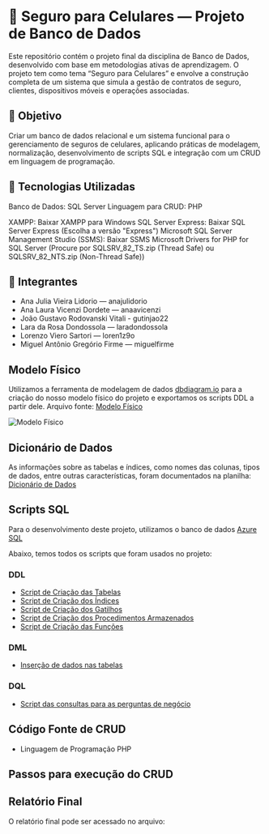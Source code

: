 # 📱 Seguro para Celulares — Projeto de Banco de Dados
Este repositório contém o projeto final da disciplina de Banco de Dados, desenvolvido com base em metodologias ativas de aprendizagem. O projeto tem como tema “Seguro para Celulares” e envolve a construção completa de um sistema que simula a gestão de contratos de seguro, clientes, dispositivos móveis e operações associadas.

## 🧠 Objetivo
Criar um banco de dados relacional e um sistema funcional para o gerenciamento de seguros de celulares, aplicando práticas de modelagem, normalização, desenvolvimento de scripts SQL e integração com um CRUD em linguagem de programação.

## 🔧 Tecnologias Utilizadas
Banco de Dados: SQL Server
Linguagem para CRUD: PHP

XAMPP: Baixar XAMPP para Windows
SQL Server Express: Baixar SQL Server Express (Escolha a versão "Express")
Microsoft SQL Server Management Studio (SSMS): Baixar SSMS
Microsoft Drivers for PHP for SQL Server (Procure por SQLSRV_82_TS.zip (Thread Safe) ou SQLSRV_82_NTS.zip (Non-Thread Safe))

## 👥 Integrantes
- Ana Julia Vieira Lidorio — anajulidorio
- Ana Laura Vicenzi Dordete — anaavicenzi
- João Gustavo Rodovanski Vitali - gutinjao22
- Lara da Rosa Dondossola — laradondossola
- Lorenzo Viero Sartori — loren1z9o
- Miguel Antônio Gregório Firme — miguelfirme

## Modelo Físico
Utilizamos a ferramenta de modelagem de dados [dbdiagram.io](https://dbdiagram.io/) para a criação do nosso modelo físico do projeto e exportamos os scripts DDL a partir dele. 
Arquivo fonte: [Modelo Físico](https://dbdiagram.io/d/683508c16980ade2eb84272b) 

![Modelo Físico](https://github.com/MiguelFirme/TRAB.FINAL-DB-II/blob/main/modelo_fisico/Modelo%20F%C3%ADsico.png)

## Dicionário de Dados
As informações sobre as tabelas e índices, como nomes das colunas, tipos de dados, entre outras características, foram documentados na planilha: [Dicionário de Dados](https://1drv.ms/x/c/5576921882e7f69e/EXQDFXCGh-1HruKdxPGphE0Bc5xqxiLqCYORbUkB-RdVcg?e=awEFI0)

## Scripts SQL
Para o desenvolvimento deste projeto, utilizamos o banco de dados [Azure SQL](https://azure.microsoft.com/pt-br/products/azure-sql/database)

Abaixo, temos todos os scripts que foram usados no projeto:

### DDL
- [Script de Criação das Tabelas](https://github.com/MiguelFirme/TRAB.FINAL-DB-II/tree/main/scripts/DDL/tabelas)
- [Script de Criação dos Índices](https://github.com/MiguelFirme/TRAB.FINAL-DB-II/tree/main/scripts/DDL/indices)
- [Script de Criação dos Gatilhos](https://github.com/MiguelFirme/TRAB.FINAL-DB-II/tree/main/scripts/DDL/gatilhos)
- [Script de Criação dos Procedimentos Armazenados](https://github.com/MiguelFirme/TRAB.FINAL-DB-II/tree/main/scripts/DDL/procedimentos-armazenados)
- [Script de Criação das Funções](https://github.com/MiguelFirme/TRAB.FINAL-DB-II/tree/main/scripts/DDL/funcoes)

### DML 
- [Inserção de dados nas tabelas](https://github.com/MiguelFirme/TRAB.FINAL-DB-II/tree/main/scripts/DML)

### DQL
- [Script das consultas para as perguntas de negócio](https://github.com/MiguelFirme/TRAB.FINAL-DB-II/tree/main/scripts/DQL)

## Código Fonte de CRUD
- Linguagem de Programação PHP

## Passos para execução do CRUD

## Relatório Final
O relatório final pode ser acessado no arquivo: 
